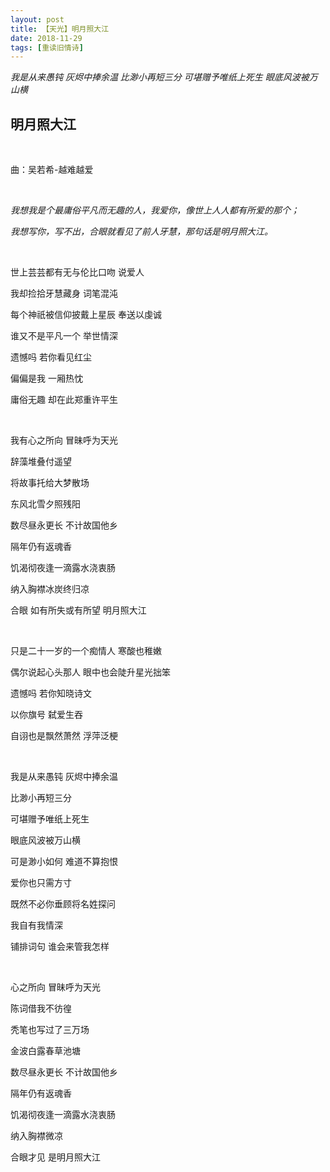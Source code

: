```yaml
---
layout: post
title: 【天光】明月照大江
date: 2018-11-29
tags: [重读旧情诗]
---
```


*我是从来愚钝 灰烬中捧余温 比渺小再短三分 可堪赠予唯纸上死生 眼底风波被万山横*

## 明月照大江

<br>

曲：吴若希-越难越爱

<br>

*我想我是个最庸俗平凡而无趣的人，我爱你，像世上人人都有所爱的那个；*

*我想写你，写不出，合眼就看见了前人牙慧，那句话是明月照大江。*

<br>

世上芸芸都有无与伦比口吻 说爱人

我却捡拾牙慧藏身 词笔混沌

每个神祇被信仰披戴上星辰 奉送以虔诚

谁又不是平凡一个 举世情深

遗憾吗 若你看见红尘

偏偏是我 一厢热忱

庸俗无趣 却在此郑重许平生

<br>

我有心之所向 冒昧呼为天光

辞藻堆叠付遥望

将故事托给大梦散场

东风北雪夕照残阳

数尽昼永更长 不计故国他乡

隔年仍有返魂香

饥渴彻夜逢一滴露水浇衷肠

纳入胸襟冰炭终归凉

合眼 如有所失或有所望 明月照大江

<br>

只是二十一岁的一个痴情人 寒酸也稚嫩

偶尔说起心头那人 眼中也会陡升星光拙笨

遗憾吗 若你知晓诗文

以你旗号 弑爱生吞

自诩也是飘然萧然 浮萍泛梗

<br>

我是从来愚钝 灰烬中捧余温

比渺小再短三分

可堪赠予唯纸上死生

眼底风波被万山横

可是渺小如何 难道不算抱恨

爱你也只需方寸

既然不必你垂顾将名姓探问

我自有我情深

铺排词句 谁会来管我怎样

<br>

心之所向 冒昧呼为天光

陈词借我不彷徨

秃笔也写过了三万场

金波白露春草池塘

数尽昼永更长 不计故国他乡

隔年仍有返魂香

饥渴彻夜逢一滴露水浇衷肠

纳入胸襟微凉

合眼才见 是明月照大江

<br>
<br>
